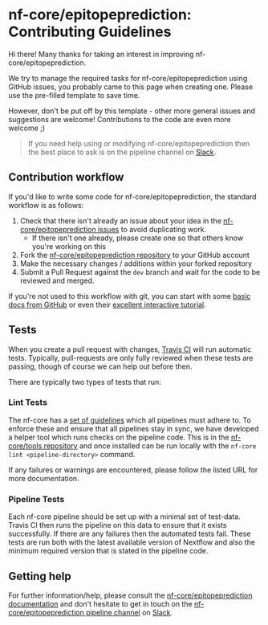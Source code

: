 # nf-core/epitopeprediction: Contributing Guidelines

Hi there! Many thanks for taking an interest in improving nf-core/epitopeprediction.

We try to manage the required tasks for nf-core/epitopeprediction using GitHub issues, you probably came to this page when creating one. Please use the pre-filled template to save time.

However, don't be put off by this template - other more general issues and suggestions are welcome! Contributions to the code are even more welcome ;)

> If you need help using or modifying nf-core/epitopeprediction then the best place to ask is on the pipeline channel on [Slack](https://nf-co.re/join/slack).



## Contribution workflow
If you'd like to write some code for nf-core/epitopeprediction, the standard workflow
is as follows:

1. Check that there isn't already an issue about your idea in the
   [nf-core/epitopeprediction issues](https://github.com/nf-core/epitopeprediction/issues) to avoid
   duplicating work.
    * If there isn't one already, please create one so that others know you're working on this
2. Fork the [nf-core/epitopeprediction repository](https://github.com/nf-core/epitopeprediction) to your GitHub account
3. Make the necessary changes / additions within your forked repository
4. Submit a Pull Request against the `dev` branch and wait for the code to be reviewed and merged.

If you're not used to this workflow with git, you can start with some [basic docs from GitHub](https://help.github.com/articles/fork-a-repo/) or even their [excellent interactive tutorial](https://try.github.io/).


## Tests
When you create a pull request with changes, [Travis CI](https://travis-ci.com/) will run automatic tests.
Typically, pull-requests are only fully reviewed when these tests are passing, though of course we can help out before then.

There are typically two types of tests that run:

### Lint Tests
The nf-core has a [set of guidelines](https://nf-co.re/developers/guidelines) which all pipelines must adhere to.
To enforce these and ensure that all pipelines stay in sync, we have developed a helper tool which runs checks on the pipeline code. This is in the [nf-core/tools repository](https://github.com/nf-core/tools) and once installed can be run locally with the `nf-core lint <pipeline-directory>` command.

If any failures or warnings are encountered, please follow the listed URL for more documentation.

### Pipeline Tests
Each nf-core pipeline should be set up with a minimal set of test-data.
Travis CI then runs the pipeline on this data to ensure that it exists successfully.
If there are any failures then the automated tests fail.
These tests are run both with the latest available version of Nextflow and also the minimum required version that is stated in the pipeline code.

## Getting help
For further information/help, please consult the [nf-core/epitopeprediction documentation](https://github.com/nf-core/epitopeprediction#documentation) and don't hesitate to get in touch on the [nf-core/epitopeprediction pipeline channel](https://nfcore.slack.com/channels/epitopeprediction) on [Slack](https://nf-co.re/join/slack).
